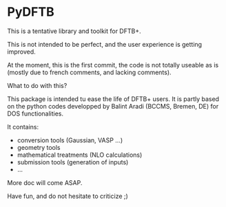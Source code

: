 # PyDFTB

This is a tentative library and toolkit for DFTB+.

This is not intended to be perfect, and the user experience is getting improved.

At the moment, this is the first commit, the code is not totally useable as is (mostly due to french comments, and lacking comments).


What to do with this?

This package is intended tu ease the life of DFTB+ users. It is partly based on the python codes developped by Balint Aradi (BCCMS, Bremen, DE) for DOS functionalities.

It contains:

- conversion tools (Gaussian, VASP ...)
- geometry tools
- mathematical treatments (NLO calculations)
- submission tools (generation of inputs)
- ...


More doc will come ASAP.

Have fun, and do not hesitate to criticize ;)
